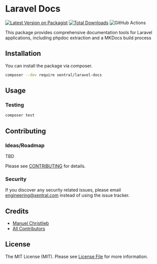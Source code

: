 # Laravel Docs

[![Latest Version on Packagist](https://img.shields.io/packagist/v/xentral/laravel-docs.svg?style=flat-square)](https://packagist.org/packages/xentral/laravel-docs)
[![Total Downloads](https://img.shields.io/packagist/dt/xentral/laravel-docs.svg?style=flat-square)](https://packagist.org/packages/xentral/laravel-docs)
![GitHub Actions](https://github.com/xentral/laravel-docs/actions/workflows/main.yml/badge.svg)

This package provides comprehensive documentation tools for Laravel applications, including phpdoc extraction and a
MKDocs build process

## Installation

You can install the package via composer.

```bash
composer --dev require xentral/laravel-docs
```

## Usage

### Testing

```bash
composer test
```

## Contributing

### Ideas/Roadmap

TBD

Please see [CONTRIBUTING](CONTRIBUTING.md) for details.

### Security

If you discover any security related issues, please email engineering@xentral.com instead of using the issue tracker.

## Credits

- [Manuel Christlieb](https://github.com/bambamboole)
- [All Contributors](../../contributors)

## License

The MIT License (MIT). Please see [License File](LICENSE.md) for more information.
